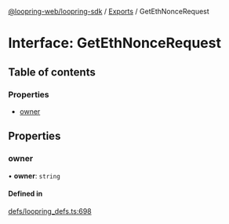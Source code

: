 [@loopring-web/loopring-sdk](../README.md) / [Exports](../modules.md) / GetEthNonceRequest

# Interface: GetEthNonceRequest

## Table of contents

### Properties

- [owner](GetEthNonceRequest.md#owner)

## Properties

### owner

• **owner**: `string`

#### Defined in

[defs/loopring_defs.ts:698](https://github.com/Loopring/loopring_sdk/blob/c031084/src/defs/loopring_defs.ts#L698)

